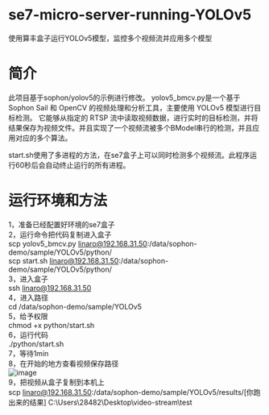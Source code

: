 # se7-micro-server-running-YOLOv5
使用算丰盒子运行YOLOv5模型，监控多个视频流并应用多个模型

# 简介
此项目基于sophon/yolov5的示例进行修改。
yolov5_bmcv.py是一个基于 Sophon Sail 和 OpenCV 的视频处理和分析工具，主要使用 YOLOv5 模型进行目标检测。
它能够从指定的 RTSP 流中读取视频数据，进行实时的目标检测，并将结果保存为视频文件。并且实现了一个视频流被多个BModel串行的检测，并且应用对应的多个算法。
 
start.sh使用了多进程的方法，在se7盒子上可以同时检测多个视频流。此程序运行60秒后会自动终止运行的所有进程。

# 运行环境和方法

1，准备已经配置好环境的se7盒子   
2，运行命令把代码复制进入盒子  
scp yolov5_bmcv.py linaro@192.168.31.50:/data/sophon-demo/sample/YOLOv5/python/  
scp start.sh linaro@192.168.31.50:/data/sophon-demo/sample/YOLOv5/python/  
3，进入盒子  
ssh linaro@192.168.31.50  
4，进入路径  
cd /data/sophon-demo/sample/YOLOv5  
5，给予权限  
chmod +x python/start.sh  
6，运行代码  
./python/start.sh  
7，等待1min  
8，在开始的地方查看视频保存路径  
![image](https://github.com/YC2232/se7-micro-server-running-YOLOv5/assets/143778084/2b1ebdc9-89c6-4e98-967f-d727e838e2e3)  
9，把视频从盒子复制到本机上  
scp linaro@192.168.31.50:/data/sophon-demo/sample/YOLOv5/results/[你跑出来的结果] C:\Users\28482\Desktop\video-stream\test  








